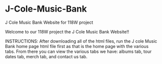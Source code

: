 # J-Cole-Music-Bank
J Cole Music Bank Website for 118W project

Welcome to our 118W project the J Cole Music Bank Website!!

INSTRUCTIONS:
After downloading all of the html files, run the J cole Music Bank home page html file first as that is the home page with the various tabs.
From there you can view the various tabs we have: albums tab, tour dates tab, merch tab, and contact us tab. 

